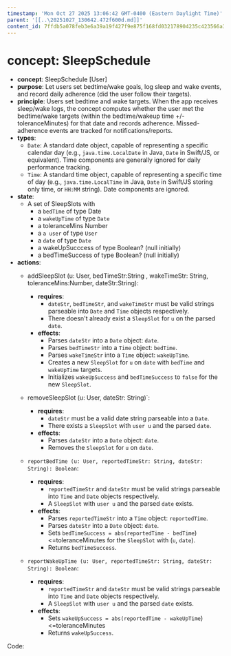 ```yaml
---
timestamp: 'Mon Oct 27 2025 13:06:42 GMT-0400 (Eastern Daylight Time)'
parent: '[[..\20251027_130642.472f600d.md]]'
content_id: 7ffdb5a078feb3e6a39a19f427f9e875f168fd032178904235c423566a3d5c7e
---
```


# concept: SleepSchedule

* **concept**: SleepSchedule \[User]
* **purpose**: Let users set bedtime/wake goals, log sleep and wake events, and record daily adherence (did the user follow their targets).
* **principle**: Users set bedtime and wake targets. When the app receives sleep/wake logs, the concept computes whether the user met the bedtime/wake targets (within the bedtime/wakeup time +/- toleranceMinutes) for that date and records adherence. Missed-adherence events are tracked for notifications/reports.
* **types**:
  * `Date`: A standard date object, capable of representing a specific calendar day (e.g., `java.time.LocalDate` in Java, `Date` in Swift/JS, or equivalent). Time components are generally ignored for daily performance tracking.
  * `Time`: A standard time object, capable of representing a specific time of day (e.g., `java.time.LocalTime` in Java, `Date` in Swift/JS storing only time, or `HH:MM` string). Date components are ignored.
* **state**:
  * A set of SleepSlots with
    * a `bedTime` of type Date
    * a `wakeUpTime` of type `Date`
    * a toleranceMins Number
    * a `a user` of type `User`
    * a `date` of type `Date`
    * a wakeUpSucccess of type Boolean? (null initially)
    * a bedTimeSuccess of type Boolean? (null initially)
* **actions**:
  * addSleepSlot (u: User, bedTimeStr:String , wakeTimeStr: String, toleranceMins:Number, dateStr:String):
    * **requires**: 
      * `dateStr`, `bedTimeStr`, and `wakeTimeStr` must be valid strings parseable into `Date` and `Time` objects respectively.
      - There doesn't already exist a `SleepSlot` for `u` on the parsed `date`.
    * **effects**:
      * Parses `dateStr` into a `Date` object: `date`.
      - Parses `bedTimeStr` into a `Time` object: `bedTime`.
      - Parses `wakeTimeStr` into a `Time` object: `wakeUpTime`.
      - Creates a new `SleepSlot` for `u` on `date` with `bedTime` and `wakeUpTime` targets.
      - Initializes `wakeUpSuccess` and `bedTimeSuccess` to `false` for the new `SleepSlot`.

  * removeSleepSlot (u: User, dateStr: String)\`:
    * **requires**:
      * `dateStr` must be a valid date string parseable into a `Date`.
      * There exists a `SleepSlot` with `user u` and the parsed `date`.
    * **effects**:
      * Parses `dateStr` into a `Date` object: `date`.
      * Removes the `SleepSlot` for `u` on `date`.
  - `reportBedTime (u: User, reportedTimeStr: String, dateStr: String): Boolean`:
    * **requires**:
      * `reportedTimeStr` and `dateStr` must be valid strings parseable into `Time` and `Date` objects respectively.
      * A `SleepSlot` with `user u` and the parsed `date` exists.
    * **effects**:
      * Parses `reportedTimeStr` into a `Time` object: `reportedTime`.
      * Parses `dateStr` into a `Date` object: `date`.
      * Sets `bedTimeSuccess = abs(reportedTime - bedTime`)<=toleranceMinutes for the `SleepSlot` with (`u`, `date`).
      * Returns `bedTimeSuccess`.

  - `reportWakeUpTime (u: User, reportedTimeStr: String, dateStr: String): Boolean`:
    * **requires**:
      * `reportedTimeStr` and `dateStr` must be valid strings parseable into `Time` and `Date` objects respectively.
      * A `SleepSlot` with `user u` and the parsed `date` exists.
    * **effects**:
      * Sets `wakeUpSuccess = abs(reportedTime - wakeUpTime`)<=toleranceMinutes
      * Returns `wakeUpSuccess`.

Code:
